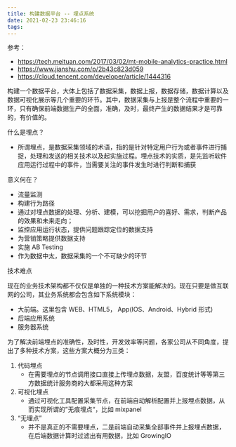 ```yaml
---
title: 构建数据平台 -- 埋点系统
date: 2021-02-23 23:46:16
tags:
---
```


参考：

- https://tech.meituan.com/2017/03/02/mt-mobile-analytics-practice.html
- https://www.jianshu.com/p/2b43c823d059
- https://cloud.tencent.com/developer/article/1444316

构建一个数据平台，大体上包括了数据采集，数据上报，数据存储，数据计算以及数据可视化展示等几个重要的环节。其中，数据采集与上报是整个流程中重要的一环，只有确保前端数据生产的全面，准确，及时，最终产生的数据结果才是可靠的，有价值的。

什么是埋点？

- 所谓埋点，是数据采集领域的术语，指的是针对特定用户行为或者事件进行捕捉，处理和发送的相关技术以及起实施过程。埋点技术的实质，是先监听软件应用运行过程中的事件，当需要关注的事件发生时进行判断和捕获

意义何在？

- 流量监测
- 构建行为路径
- 通过对埋点数据的处理、分析、建模，可以挖掘用户的喜好、需求，判断产品的效果和未来走向；
- 监控应用运行状态，提供问题跟踪定位的数据支持
- 为营销策略提供数据支持
- 实施 AB Testing
- 作为数据中太，数据采集的一个不可缺少的环节

技术难点

现在的业务技术架构都不仅仅是单独的一种技术方案能解决的。现在只要是做互联网的公司，其业务系统都会包含如下系统模块：

- 大前端。这里包含 WEB、HTML5， App(IOS、Android、Hybrid 形式)
- 后端应用系统
- 服务器系统

为了解决前端埋点的准确性，及时性，开发效率等问题，各家公司从不同角度，提出了多种技术方案，这些方案大概分为三类：

1. 代码埋点
   - 在需要埋点的节点调用接口直接上传埋点数据，友盟，百度统计等等第三方数据统计服务商的大都采用这种方案
2. 可视化埋点
   - 通过可视化工具配置采集节点，在前端自动解析配置并上报埋点数据，从而实现所谓的”无痕埋点“，比如 mixpanel
3. “无埋点”
   - 并不是真正的不需要埋点，二是前端自动采集全部事件并上报埋点数据，在后端数据计算时过滤出有用数据，比如 GrowingIO

